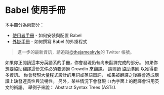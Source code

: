 # Babel 使用手冊

本手冊分為兩部分：

  * [使用者手冊](user-handbook.md) - 如何安裝與配置 Babel
  * [外掛手冊](plugin-handbook.md) - 如何撰寫 Babel 的外掛程式

> 進一步的最新資訊，請追蹤[@thejameskyle](https://twitter.com/thejameskyle)的 Twitter 帳號。

如果你正閱讀這本分英語系的手冊，你會發現仍有尚未翻譯完成的部分。 如果你想要協助翻譯這份文件必須要透過 Crowdin 來翻譯。 請閱讀 [協助準則](/CONTRIBUTING.md) 以獲得更多資訊。 你會發現大量程式設計的用詞或英語單詞， 如果被翻譯之後將會造成閱讀上缺發連貫性與流暢性。 另外，某些情況下會發現 `()`內字面上的翻譯會沿用英文的術語。 舉例子來說： Abstract Syntax Trees (ASTs).